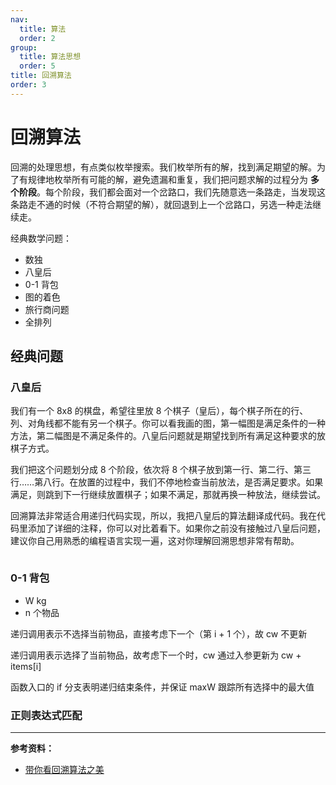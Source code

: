 ```yaml
---
nav:
  title: 算法
  order: 2
group:
  title: 算法思想
  order: 5
title: 回溯算法
order: 3
---
```


# 回溯算法

回溯的处理思想，有点类似枚举搜索。我们枚举所有的解，找到满足期望的解。为了有规律地枚举所有可能的解，避免遗漏和重复，我们把问题求解的过程分为 **多个阶段**。每个阶段，我们都会面对一个岔路口，我们先随意选一条路走，当发现这条路走不通的时候（不符合期望的解），就回退到上一个岔路口，另选一种走法继续走。

经典数学问题：

- 数独
- 八皇后
- 0-1 背包
- 图的着色
- 旅行商问题
- 全排列

## 经典问题

### 八皇后

我们有一个 8x8 的棋盘，希望往里放 8 个棋子（皇后），每个棋子所在的行、列、对角线都不能有另一个棋子。你可以看我画的图，第一幅图是满足条件的一种方法，第二幅图是不满足条件的。八皇后问题就是期望找到所有满足这种要求的放棋子方式。

我们把这个问题划分成 8 个阶段，依次将 8 个棋子放到第一行、第二行、第三行……第八行。在放置的过程中，我们不停地检查当前放法，是否满足要求。如果满足，则跳到下一行继续放置棋子；如果不满足，那就再换一种放法，继续尝试。

回溯算法非常适合用递归代码实现，所以，我把八皇后的算法翻译成代码。我在代码里添加了详细的注释，你可以对比着看下。如果你之前没有接触过八皇后问题，建议你自己用熟悉的编程语言实现一遍，这对你理解回溯思想非常有帮助。

```js
```

### 0-1 背包

- W kg
- n 个物品

递归调用表示不选择当前物品，直接考虑下一个（第 i + 1 个），故 cw 不更新

递归调用表示选择了当前物品，故考虑下一个时，cw 通过入参更新为 cw + items[i]

函数入口的 if 分支表明递归结束条件，并保证 maxW 跟踪所有选择中的最大值

### 正则表达式匹配

---

**参考资料：**

- [带你看回溯算法之美](https://juejin.im/post/6882394656148045838)
